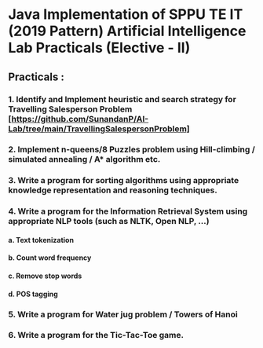 # Java Implementation of SPPU TE IT (2019 Pattern) Artificial Intelligence Lab Practicals (Elective - II)
## Practicals :
### 1. Identify and Implement heuristic and search strategy for Travelling Salesperson Problem [https://github.com/SunandanP/AI-Lab/tree/main/TravellingSalespersonProblem]

### 2. Implement n-queens/8 Puzzles problem using Hill-climbing / simulated annealing / A* algorithm etc.

### 3. Write a program for sorting algorithms using appropriate knowledge representation and reasoning techniques.
### 4. Write a program for the Information Retrieval System using appropriate NLP tools (such as NLTK, Open NLP, …)
#### a. Text tokenization
#### b. Count word frequency
#### c. Remove stop words
#### d. POS tagging
### 5. Write a program for Water jug problem / Towers of Hanoi
### 6. Write a program for the Tic-Tac-Toe game.


